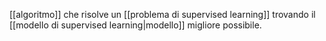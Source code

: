 [[algoritmo]] che risolve un [[problema di supervised learning]] trovando il [[modello di supervised learning|modello]] migliore possibile.
